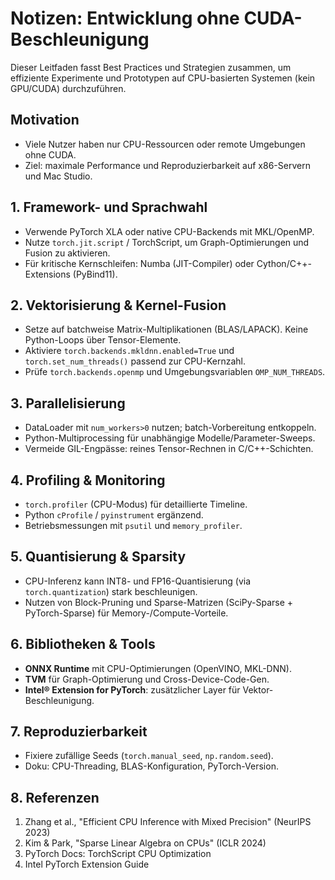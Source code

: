 # Notizen: Entwicklung ohne CUDA-Beschleunigung

Dieser Leitfaden fasst Best Practices und Strategien zusammen, um effiziente Experimente und Prototypen auf CPU-basierten Systemen (kein GPU/CUDA) durchzuführen.

## Motivation
- Viele Nutzer haben nur CPU-Ressourcen oder remote Umgebungen ohne CUDA.
- Ziel: maximale Performance und Reproduzierbarkeit auf x86-Servern und Mac Studio.

## 1. Framework- und Sprachwahl
- Verwende PyTorch XLA oder native CPU-Backends mit MKL/OpenMP.
- Nutze `torch.jit.script` / TorchScript, um Graph-Optimierungen und Fusion zu aktivieren.
- Für kritische Kernschleifen: Numba (JIT-Compiler) oder Cython/C++-Extensions (PyBind11).

## 2. Vektorisierung & Kernel-Fusion
- Setze auf batchweise Matrix-Multiplikationen (BLAS/LAPACK). Keine Python-Loops über Tensor-Elemente.
- Aktiviere `torch.backends.mkldnn.enabled=True` und `torch.set_num_threads()` passend zur CPU-Kernzahl.
- Prüfe `torch.backends.openmp` und Umgebungsvariablen `OMP_NUM_THREADS`.

## 3. Parallelisierung
- DataLoader mit `num_workers>0` nutzen; batch-Vorbereitung entkoppeln.
- Python-Multiprocessing für unabhängige Modelle/Parameter-Sweeps.
- Vermeide GIL-Engpässe: reines Tensor-Rechnen in C/C++-Schichten.

## 4. Profiling & Monitoring
- `torch.profiler` (CPU-Modus) für detaillierte Timeline.
- Python `cProfile` / `pyinstrument` ergänzend.
- Betriebsmessungen mit `psutil` und `memory_profiler`.

## 5. Quantisierung & Sparsity
- CPU-Inferenz kann INT8- und FP16-Quantisierung (via `torch.quantization`) stark beschleunigen.
- Nutzen von Block-Pruning und Sparse-Matrizen (SciPy-Sparse + PyTorch-Sparse) für Memory-/Compute-Vorteile.

## 6. Bibliotheken & Tools
- **ONNX Runtime** mit CPU-Optimierungen (OpenVINO, MKL-DNN).
- **TVM** für Graph-Optimierung und Cross-Device-Code-Gen.
- **Intel® Extension for PyTorch**: zusätzlicher Layer für Vektor-Beschleunigung.

## 7. Reproduzierbarkeit
- Fixiere zufällige Seeds (`torch.manual_seed`, `np.random.seed`).
- Doku: CPU-Threading, BLAS-Konfiguration, PyTorch-Version.

## 8. Referenzen
1. Zhang et al., "Efficient CPU Inference with Mixed Precision" (NeurIPS 2023)
2. Kim & Park, "Sparse Linear Algebra on CPUs" (ICLR 2024)
3. PyTorch Docs: TorchScript CPU Optimization
4. Intel PyTorch Extension Guide
